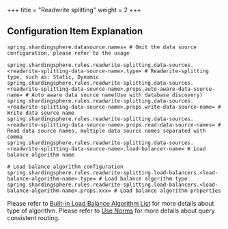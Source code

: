 +++
title = "Readwrite splitting"
weight = 2
+++

## Configuration Item Explanation

```properties
spring.shardingsphere.datasource.names= # Omit the data source configuration, please refer to the usage

spring.shardingsphere.rules.readwrite-splitting.data-sources.<readwrite-splitting-data-source-name>.type= # Readwrite-splitting type, such as: Static, Dynamic
spring.shardingsphere.rules.readwrite-splitting.data-sources.<readwrite-splitting-data-source-name>.props.auto-aware-data-source-name= # Auto aware data source name(Use with database discovery)
spring.shardingsphere.rules.readwrite-splitting.data-sources.<readwrite-splitting-data-source-name>.props.write-data-source-name= # Write data source name
spring.shardingsphere.rules.readwrite-splitting.data-sources.<readwrite-splitting-data-source-name>.props.read-data-source-names= # Read data source names, multiple data source names separated with comma
spring.shardingsphere.rules.readwrite-splitting.data-sources.<readwrite-splitting-data-source-name>.load-balancer-name= # Load balance algorithm name

# Load balance algorithm configuration
spring.shardingsphere.rules.readwrite-splitting.load-balancers.<load-balance-algorithm-name>.type= # Load balance algorithm type
spring.shardingsphere.rules.readwrite-splitting.load-balancers.<load-balance-algorithm-name>.props.xxx= # Load balance algorithm properties
```

Please refer to [Built-in Load Balance Algorithm List](/en/user-manual/shardingsphere-jdbc/builtin-algorithm/load-balance) for more details about type of algorithm.
Please refer to [Use Norms](/en/features/readwrite-splitting/use-norms) for more details about query consistent routing.
